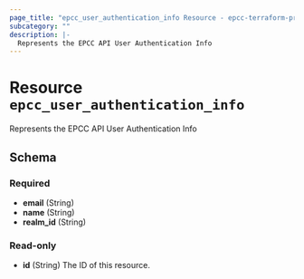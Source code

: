 ```yaml
---
page_title: "epcc_user_authentication_info Resource - epcc-terraform-provider"
subcategory: ""
description: |-
  Represents the EPCC API User Authentication Info
---
```


# Resource `epcc_user_authentication_info`

Represents the EPCC API User Authentication Info



## Schema

### Required

- **email** (String)
- **name** (String)
- **realm_id** (String)

### Read-only

- **id** (String) The ID of this resource.


